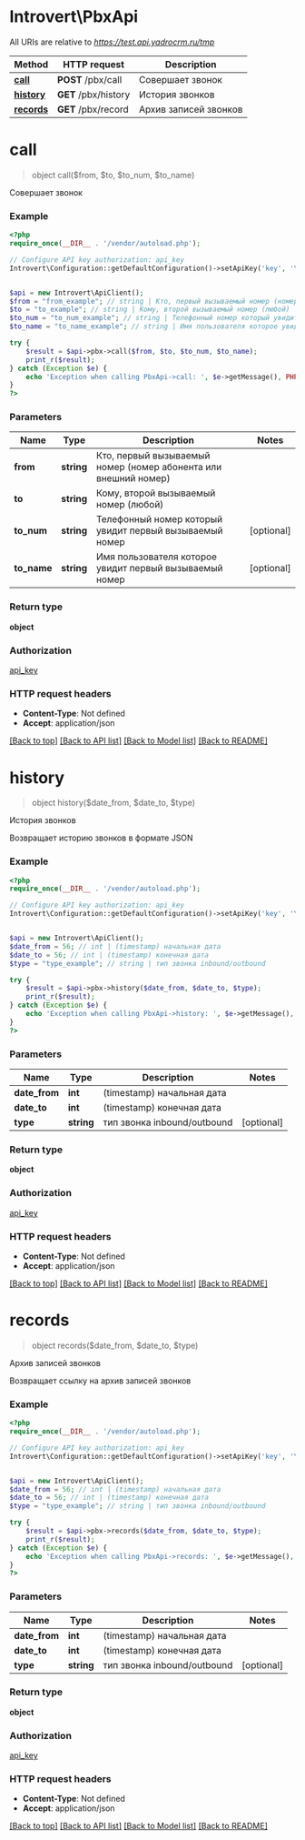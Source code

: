 # Introvert\PbxApi

All URIs are relative to *https://test.api.yadrocrm.ru/tmp*

Method | HTTP request | Description
------------- | ------------- | -------------
[**call**](PbxApi.md#call) | **POST** /pbx/call | Совершает звонок
[**history**](PbxApi.md#history) | **GET** /pbx/history | История звонков
[**records**](PbxApi.md#records) | **GET** /pbx/record | Архив записей звонков


# **call**
> object call($from, $to, $to_num, $to_name)

Совершает звонок



### Example
```php
<?php
require_once(__DIR__ . '/vendor/autoload.php');

// Configure API key authorization: api_key
Introvert\Configuration::getDefaultConfiguration()->setApiKey('key', 'YOUR_API_KEY');


$api = new Introvert\ApiClient();
$from = "from_example"; // string | Кто, первый вызываемый номер (номер абонента или внешний номер)
$to = "to_example"; // string | Кому, второй вызываемый номер (любой)
$to_num = "to_num_example"; // string | Телефонный номер который увидит первый вызываемый номер
$to_name = "to_name_example"; // string | Имя пользователя которое увидит первый вызываемый номер

try {
    $result = $api->pbx->call($from, $to, $to_num, $to_name);
    print_r($result);
} catch (Exception $e) {
    echo 'Exception when calling PbxApi->call: ', $e->getMessage(), PHP_EOL;
}
?>
```

### Parameters

Name | Type | Description  | Notes
------------- | ------------- | ------------- | -------------
 **from** | **string**| Кто, первый вызываемый номер (номер абонента или внешний номер) |
 **to** | **string**| Кому, второй вызываемый номер (любой) |
 **to_num** | **string**| Телефонный номер который увидит первый вызываемый номер | [optional]
 **to_name** | **string**| Имя пользователя которое увидит первый вызываемый номер | [optional]

### Return type

**object**

### Authorization

[api_key](../../README.md#api_key)

### HTTP request headers

 - **Content-Type**: Not defined
 - **Accept**: application/json

[[Back to top]](#) [[Back to API list]](../../README.md#documentation-for-api-endpoints) [[Back to Model list]](../../README.md#documentation-for-models) [[Back to README]](../../README.md)

# **history**
> object history($date_from, $date_to, $type)

История звонков

Возвращает историю звонков в формате JSON

### Example
```php
<?php
require_once(__DIR__ . '/vendor/autoload.php');

// Configure API key authorization: api_key
Introvert\Configuration::getDefaultConfiguration()->setApiKey('key', 'YOUR_API_KEY');


$api = new Introvert\ApiClient();
$date_from = 56; // int | (timestamp) начальная дата
$date_to = 56; // int | (timestamp) конечная дата
$type = "type_example"; // string | тип звонка inbound/outbound

try {
    $result = $api->pbx->history($date_from, $date_to, $type);
    print_r($result);
} catch (Exception $e) {
    echo 'Exception when calling PbxApi->history: ', $e->getMessage(), PHP_EOL;
}
?>
```

### Parameters

Name | Type | Description  | Notes
------------- | ------------- | ------------- | -------------
 **date_from** | **int**| (timestamp) начальная дата |
 **date_to** | **int**| (timestamp) конечная дата |
 **type** | **string**| тип звонка inbound/outbound | [optional]

### Return type

**object**

### Authorization

[api_key](../../README.md#api_key)

### HTTP request headers

 - **Content-Type**: Not defined
 - **Accept**: application/json

[[Back to top]](#) [[Back to API list]](../../README.md#documentation-for-api-endpoints) [[Back to Model list]](../../README.md#documentation-for-models) [[Back to README]](../../README.md)

# **records**
> object records($date_from, $date_to, $type)

Архив записей звонков

Возвращает ссылку на архив записей звонков

### Example
```php
<?php
require_once(__DIR__ . '/vendor/autoload.php');

// Configure API key authorization: api_key
Introvert\Configuration::getDefaultConfiguration()->setApiKey('key', 'YOUR_API_KEY');


$api = new Introvert\ApiClient();
$date_from = 56; // int | (timestamp) начальная дата
$date_to = 56; // int | (timestamp) конечная дата
$type = "type_example"; // string | тип звонка inbound/outbound

try {
    $result = $api->pbx->records($date_from, $date_to, $type);
    print_r($result);
} catch (Exception $e) {
    echo 'Exception when calling PbxApi->records: ', $e->getMessage(), PHP_EOL;
}
?>
```

### Parameters

Name | Type | Description  | Notes
------------- | ------------- | ------------- | -------------
 **date_from** | **int**| (timestamp) начальная дата |
 **date_to** | **int**| (timestamp) конечная дата |
 **type** | **string**| тип звонка inbound/outbound | [optional]

### Return type

**object**

### Authorization

[api_key](../../README.md#api_key)

### HTTP request headers

 - **Content-Type**: Not defined
 - **Accept**: application/json

[[Back to top]](#) [[Back to API list]](../../README.md#documentation-for-api-endpoints) [[Back to Model list]](../../README.md#documentation-for-models) [[Back to README]](../../README.md)

